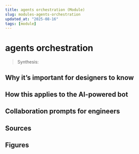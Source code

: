 ```yaml
---
title: agents orchestration (Module)
slug: modules-agents-orchestration
updated_at: "2025-08-16"
tags: [module]
---
```


# agents orchestration

> Synthesis:

## Why it’s important for designers to know

## How this applies to the AI-powered bot

## Collaboration prompts for engineers

## Sources

## Figures

